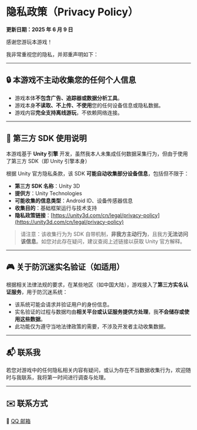 # 隐私政策（Privacy Policy）

**更新日期：2025 年 6 月 9 日**

感谢您游玩本游戏！

我非常重视您的隐私，并郑重声明如下：

---

## 🔒 本游戏不主动收集您的任何个人信息

- 游戏本体**不包含广告、追踪器或数据分析工具**。
- 游戏本身**不读取、不上传、不使用**您的任何设备信息或隐私数据。
- 游戏内容**完全支持离线游玩**，不依赖网络连接。

---

## 🧩 第三方 SDK 使用说明

本游戏基于 **Unity 引擎** 开发，虽然我本人未集成任何数据采集行为，但由于使用了第三方 SDK（即 Unity 引擎本身）

根据 Unity 官方隐私条款，该 SDK **可能自动收集部分设备信息**，包括但不限于：

- **第三方 SDK 名称**：Unity 3D
- **提供方**：Unity Technologies
- **可能收集的信息类型**：Android ID、设备传感器信息
- **收集目的**：基础框架运行与技术支持
- **隐私政策链接**：[https://unity3d.com/cn/legal/privacy-policy](https://unity3d.com/cn/legal/privacy-policy)

> 请注意：该收集行为为 SDK 自带机制，**非我方主动行为**，且我方**无法访问该信息**。如您对此存在疑问，建议查阅上述链接以获取 Unity 官方解释。

---

## 🎮 关于防沉迷实名验证（如适用）

根据相关法律法规的要求，在某些地区（如中国大陆），游戏接入了**第三方实名认证服务**，用于防沉迷系统：

- 该系统可能会请求并验证用户的身份信息。
- 实名验证的过程与数据均由**相关平台或认证服务提供方处理**，我**不会储存或使用这些数据**。
- 此功能仅为遵守当地法律政策的需要，不涉及开发者主动收集数据。

---

## 📬 联系我

若您对游戏中的任何隐私相关内容有疑问，或认为存在不当数据收集行为，欢迎随时与我联系，我将第一时间进行调查与处理。

---

## ✉️ 联系方式

📧 [QQ 邮箱](2422523318@qq.com)

